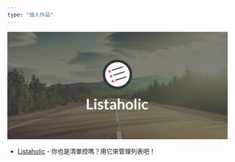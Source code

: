 ```yaml
---
type: "個人作品"
---
```

<div class="resume-promo">
    <img src="/images/listaholic.png" class="img-rounded" />
</div>

* <a href="https://play.google.com/store/apps/details?id=com.listaholic" target="_blank">Listaholic</a> - 你也是清單控嗎？用它來管理列表吧！